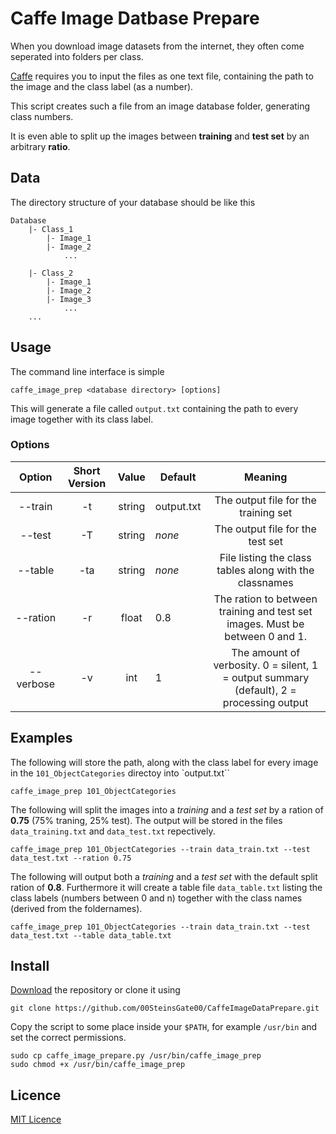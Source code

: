 # Caffe Image Datbase Prepare

When you download image datasets from the internet, they often come seperated into folders per class.

[Caffe](http://caffe.berkeleyvision.org) requires you to input the files as one text file, containing the path to the image and the class label (as a number).

This script creates such a file from an image database folder, generating class numbers.

It is even able to split up the images between **training** and **test set** by an arbitrary **ratio**.

## Data

The directory structure of your database should be like this

```
Database
	|- Class_1
		|- Image_1
		|- Image_2
			...
			
	|- Class_2
		|- Image_1
		|- Image_2
		|- Image_3
			...
	...
```

## Usage

The command line interface is simple

```
caffe_image_prep <database directory> [options]
```

This will generate a file called `output.txt` containing the path to every image together with its class label.

### Options

|   Option  | Short Version |  Value | Default    |                                          Meaning                                         |
|:---------:|:-------------:|:------:|------------|:----------------------------------------------------------------------------------------:|
|  --train  |       -t      | string | output.txt | The output file for the training set                                                     |
|   --test  |       -T      | string |   *none*   | The output file for the test set                                                         |
|  --table  |      -ta      | string |   *none*   | File listing the class tables along with the classnames                                  |
|  --ration |       -r      |  float |     0.8    | The ration to between training and test set images. Must be between 0 and 1.             |
| --verbose |       -v      |   int  |      1     | The amount of verbosity. 0 = silent, 1 = output summary (default), 2 = processing output |


## Examples

The following will store the path, along with the class label for every image in the `101_ObjectCategories` directoy into `output.txt``

```
caffe_image_prep 101_ObjectCategories
```
The following will split the images into a *training* and a *test set* by a ration of **0.75** (75% traning, 25% test). The output will be stored in the files `data_training.txt` and `data_test.txt` repectively.

```
caffe_image_prep 101_ObjectCategories --train data_train.txt --test data_test.txt --ration 0.75
```

The following will output both a *training* and a *test set* with the default split ration of **0.8**. Furthermore it will create a table file `data_table.txt` listing the class labels (numbers between 0 and n) together with the class names (derived from the foldernames).

```
caffe_image_prep 101_ObjectCategories --train data_train.txt --test data_test.txt --table data_table.txt
```


## Install 

[Download](https://github.com/00SteinsGate00/KodiTVShowNamer/archive/master.zip) the repository or clone it using

```
git clone https://github.com/00SteinsGate00/CaffeImageDataPrepare.git
```

Copy the script to some place inside your `$PATH`, for example `/usr/bin` and set the correct permissions.

```
sudo cp caffe_image_prepare.py /usr/bin/caffe_image_prep
sudo chmod +x /usr/bin/caffe_image_prep
```

## Licence

[MIT Licence](LICENCE.md)

